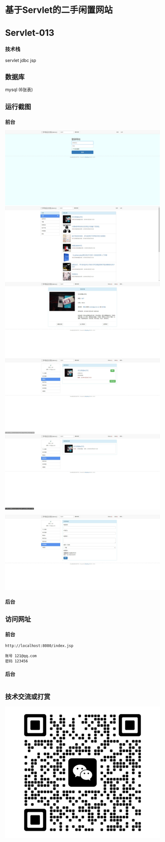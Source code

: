 # 基于Servlet的二手闲置网站

# Servlet-013

### 技术栈

servlet jdbc jsp

## 数据库

mysql (6张表)



## 运行截图

### 前台

![1688642409609](./images/1.jpg)![1688642431528](./images/2.jpg)![1688642440164](./images/3.jpg)![1688642449861](./images/4.jpg)![1688642488417](./images/5.jpg)

![1688642512574](./images/6.jpg)

### 后台





## 访问网址

### 前台

```
http://localhost:8080/index.jsp

账号 121@qq.com
密码 123456
```

### 后台

```

```





##  技术交流或打赏

![1688642565881](./images/vx.jpg)